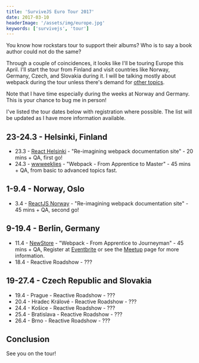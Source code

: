 ```yaml
---
title: 'SurviveJS Euro Tour 2017'
date: 2017-03-10
headerImage: '/assets/img/europe.jpg'
keywords: ['survivejs', 'tour']
---
```


You know how rockstars tour to support their albums? Who is to say a book author could not do the same?

Through a couple of coincidences, it looks like I'll be touring Europe this April. I'll start the tour from Finland and visit countries like Norway, Germany, Czech, and Slovakia during it. I will be talking mostly about webpack during the tour unless there's demand for [other topics](https://presentations.survivejs.com/).

Note that I have time especially during the weeks at Norway and Germany. This is your chance to bug me in person!

I've listed the tour dates below with registration where possible. The list will be updated as I have more information available.

## 23-24.3 - Helsinki, Finland

* 23.3 - [React Helsinki](https://meetabit.com/communities/react-helsinki) - "Re-imagining webpack documentation site" - 20 mins + QA, first go!
* 24.3 - [wwweeklies](http://wwweeklies.com/) - "Webpack - From Apprentice to Master" - 45 mins + QA, from basic to advanced topics fast.

## 1-9.4 - Norway, Oslo

* 3.4 - [ReactJS Norway](http://reactjs-norway.webflow.io/) - "Re-imagining webpack documentation site" - 45 mins + QA, second go!

## 9-19.4 - Berlin, Germany

* 11.4 - [NewStore](https://www.meetup.com/NewStore/) - "Webpack - From Apprentice to Journeyman" - 45 mins + QA, Register at [Eventbrite](https://www.eventbrite.de/e/webpack-from-apprentice-to-journeyman-with-juho-vepsalainen-tickets-32719397599) or see the [Meetup](https://www.meetup.com/NewStore/events/238314252/) page for more information.
* 18.4 - Reactive Roadshow - ???

## 19-27.4 - Czech Republic and Slovakia

* 19.4 - Prague - Reactive Roadshow - ???
* 20.4 - Hradec Králové - Reactive Roadshow - ???
* 24.4 - Košice - Reactive Roadshow - ???
* 25.4 - Bratislava - Reactive Roadshow - ???
* 26.4 - Brno - Reactive Roadshow - ???

## Conclusion

See you on the tour!
